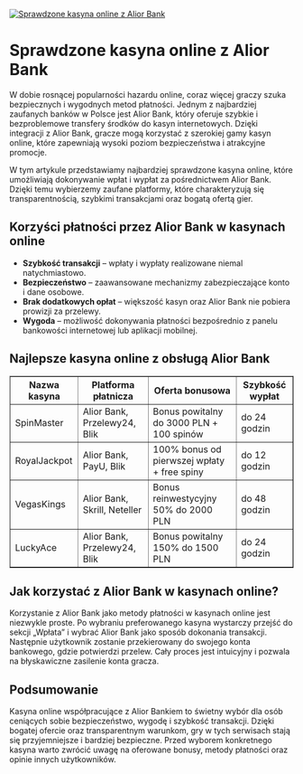 [![Sprawdzone kasyna online z Alior Bank](https://123-caf.pages.dev/gitsignup.png)](https://vrmoo.ru/Bt82HjjY)

<h1>Sprawdzone kasyna online z Alior Bank</h1> <p>W dobie rosnącej popularności hazardu online, coraz więcej graczy szuka bezpiecznych i wygodnych metod płatności. Jednym z najbardziej zaufanych banków w Polsce jest Alior Bank, który oferuje szybkie i bezproblemowe transfery środków do kasyn internetowych. Dzięki integracji z Alior Bank, gracze mogą korzystać z szerokiej gamy kasyn online, które zapewniają wysoki poziom bezpieczeństwa i atrakcyjne promocje.</p>  <p>W tym artykule przedstawiamy najbardziej sprawdzone kasyna online, które umożliwiają dokonywanie wpłat i wypłat za pośrednictwem Alior Bank. Dzięki temu wybierzemy zaufane platformy, które charakteryzują się transparentnością, szybkimi transakcjami oraz bogatą ofertą gier.</p>  <h2>Korzyści płatności przez Alior Bank w kasynach online</h2> <ul>   <li><strong>Szybkość transakcji</strong> – wpłaty i wypłaty realizowane niemal natychmiastowo.</li>   <li><strong>Bezpieczeństwo</strong> – zaawansowane mechanizmy zabezpieczające konto i dane osobowe.</li>   <li><strong>Brak dodatkowych opłat</strong> – większość kasyn oraz Alior Bank nie pobiera prowizji za przelewy.</li>   <li><strong>Wygoda</strong> – możliwość dokonywania płatności bezpośrednio z panelu bankowości internetowej lub aplikacji mobilnej.</li> </ul>  <h2>Najlepsze kasyna online z obsługą Alior Bank</h2> <table border="1" cellspacing="0" cellpadding="8">   <thead>     <tr>       <th>Nazwa kasyna</th>       <th>Platforma płatnicza</th>       <th>Oferta bonusowa</th>       <th>Szybkość wypłat</th>     </tr>   </thead>   <tbody>     <tr>       <td>SpinMaster</td>       <td>Alior Bank, Przelewy24, Blik</td>       <td>Bonus powitalny do 3000 PLN + 100 spinów</td>       <td>do 24 godzin</td>     </tr>     <tr>       <td>RoyalJackpot</td>       <td>Alior Bank, PayU, Blik</td>       <td>100% bonus od pierwszej wpłaty + free spiny</td>       <td>do 12 godzin</td>     </tr>     <tr>       <td>VegasKings</td>       <td>Alior Bank, Skrill, Neteller</td>       <td>Bonus reinwestycyjny 50% do 2000 PLN</td>       <td>do 48 godzin</td>     </tr>     <tr>       <td>LuckyAce</td>       <td>Alior Bank, Przelewy24, Blik</td>       <td>Bonus powitalny 150% do 1500 PLN</td>       <td>do 24 godzin</td>     </tr>   </tbody> </table>  <h2>Jak korzystać z Alior Bank w kasynach online?</h2> <p>Korzystanie z Alior Bank jako metody płatności w kasynach online jest niezwykle proste. Po wybraniu preferowanego kasyna wystarczy przejść do sekcji „Wpłata” i wybrać Alior Bank jako sposób dokonania transakcji. Następnie użytkownik zostanie przekierowany do swojego konta bankowego, gdzie potwierdzi przelew. Cały proces jest intuicyjny i pozwala na błyskawiczne zasilenie konta gracza.</p>  <h2>Podsumowanie</h2> <p>Kasyna online współpracujące z Alior Bankiem to świetny wybór dla osób ceniących sobie bezpieczeństwo, wygodę i szybkość transakcji. Dzięki bogatej ofercie oraz transparentnym warunkom, gry w tych serwisach stają się przyjemniejsze i bardziej bezpieczne. Przed wyborem konkretnego kasyna warto zwrócić uwagę na oferowane bonusy, metody płatności oraz opinie innych użytkowników.</p>